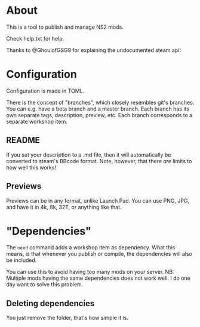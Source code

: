 # About

This is a tool to publish and manage NS2 mods.

Check help.txt for help.

Thanks to @GhoulofGSG9 for explaining the undocumented steam api!

# Configuration
Configuration is made in TOML.

There is the concept of "branches", which closely resembles git's branches.
You can e.g. have a beta branch and a master branch.
Each branch has its own separate tags, description, preview, etc.
Each branch corresponds to a separate workshop item.

## README
If you set your description to a .md file, then it will
automatically be converted to steam's BBcode format.
Note, however, that there *are* limits to how well this works!

## Previews
Previews can be in any format, unlike Launch Pad.
You can use PNG, JPG, and have it in 4k, 8k, 32T, or anything like that.

# "Dependencies"
The `need` command adds a workshop item as dependency. What this means, is
that whenever you publish or compile, the dependencies will also be included.

You can use this to avoid having too many mods on your server.
NB: Multiple mods having the same dependencies does not work well. I do one
day want to solve this problem.

## Deleting dependencies
You just remove the folder, that's how simple it is.
